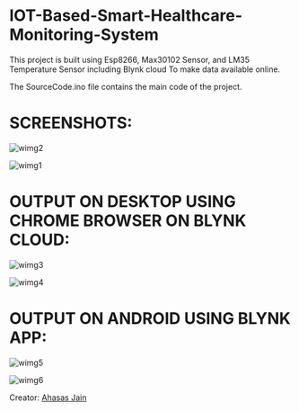 # IOT-Based-Smart-Healthcare-Monitoring-System
This project is built using Esp8266, Max30102 Sensor, and LM35 Temperature Sensor including Blynk cloud To make data available online.

The SourceCode.ino file contains the main code of the project.

# SCREENSHOTS:

![wimg2](https://github.com/Ahasasjain/IOT-Based-Smart-Healthcare-Monitoring-System/assets/101923456/d72658ca-2e73-4200-a590-81f215e7b633)

![wimg1](https://github.com/Ahasasjain/IOT-Based-Smart-Healthcare-Monitoring-System/assets/101923456/ddcbc408-12b1-43d6-b023-e5389546912a)
# OUTPUT ON DESKTOP USING CHROME BROWSER ON BLYNK CLOUD:
![wimg3](https://github.com/Ahasasjain/IOT-Based-Smart-Healthcare-Monitoring-System/assets/101923456/9f2e9eba-dac8-446b-a223-8fad06ca666e)

![wimg4](https://github.com/Ahasasjain/IOT-Based-Smart-Healthcare-Monitoring-System/assets/101923456/ee48d807-f76f-4cbb-9b38-63a132d181a8)
# OUTPUT ON ANDROID USING BLYNK APP:
![wimg5](https://github.com/Ahasasjain/IOT-Based-Smart-Healthcare-Monitoring-System/assets/101923456/511d0f84-8437-4692-b26e-0b4f5f337f5a)

![wimg6](https://github.com/Ahasasjain/IOT-Based-Smart-Healthcare-Monitoring-System/assets/101923456/397e3cda-6387-4523-b0f4-6bc45fb054ca)


Creator: [Ahasas Jain](https://github.com/Ahasasjain)
